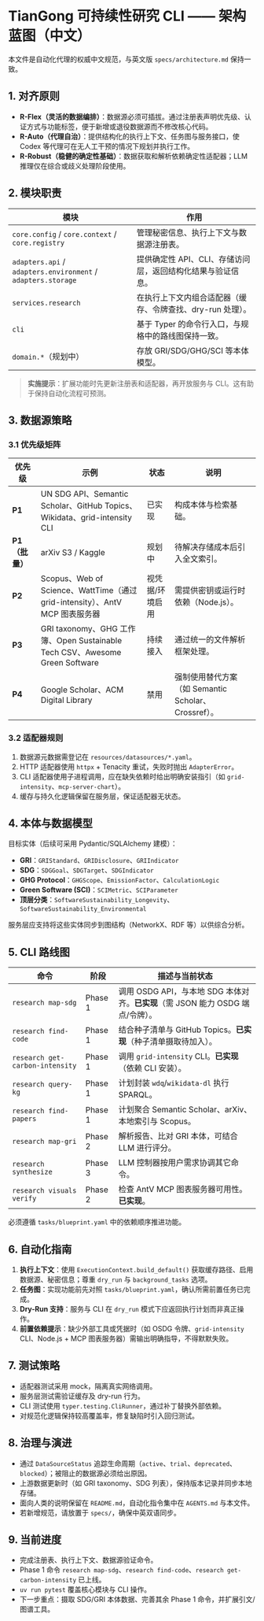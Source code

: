 # TianGong 可持续性研究 CLI —— 架构蓝图（中文）

本文件是自动化代理的权威中文规范，与英文版 `specs/architecture.md` 保持一致。

## 1. 对齐原则

- **R-Flex（灵活的数据编排）**：数据源必须可插拔。通过注册表声明优先级、认证方式与功能标签，便于新增或退役数据源而不修改核心代码。
- **R-Auto（代理自治）**：提供结构化的执行上下文、任务图与服务接口，使 Codex 等代理可在无人工干预的情况下规划并执行工作。
- **R-Robust（稳健的确定性基础）**：数据获取和解析依赖确定性适配器；LLM 推理仅在综合或歧义处理阶段使用。

## 2. 模块职责

| 模块 | 作用 |
|------|------|
| `core.config` / `core.context` / `core.registry` | 管理秘密信息、执行上下文与数据源注册表。 |
| `adapters.api` / `adapters.environment` / `adapters.storage` | 提供确定性 API、CLI、存储访问层，返回结构化结果与验证信息。 |
| `services.research` | 在执行上下文内组合适配器（缓存、令牌查找、dry-run 处理）。 |
| `cli` | 基于 Typer 的命令行入口，与规格中的路线图保持一致。 |
| `domain.*`（规划中） | 存放 GRI/SDG/GHG/SCI 等本体模型。 |

> **实施提示**：扩展功能时先更新注册表和适配器，再开放服务与 CLI。这有助于保持自动化流程可预测。

## 3. 数据源策略

### 3.1 优先级矩阵

| 优先级 | 示例 | 状态 | 说明 |
|--------|------|------|------|
| **P1** | UN SDG API、Semantic Scholar、GitHub Topics、Wikidata、grid-intensity CLI | 已实现 | 构成本体与检索基础。 |
| **P1（批量）** | arXiv S3 / Kaggle | 规划中 | 待解决存储成本后引入全文索引。 |
| **P2** | Scopus、Web of Science、WattTime（通过 grid-intensity）、AntV MCP 图表服务器 | 视凭据/环境启用 | 需提供密钥或运行时依赖（Node.js）。 |
| **P3** | GRI taxonomy、GHG 工作簿、Open Sustainable Tech CSV、Awesome Green Software | 持续接入 | 通过统一的文件解析框架处理。 |
| **P4** | Google Scholar、ACM Digital Library | 禁用 | 强制使用替代方案（如 Semantic Scholar、Crossref）。 |

### 3.2 适配器规则

1. 数据源元数据需登记在 `resources/datasources/*.yaml`。
2. HTTP 适配器使用 `httpx` + Tenacity 重试，失败时抛出 `AdapterError`。
3. CLI 适配器使用子进程调用，应在缺失依赖时给出明确安装指引（如 `grid-intensity`、`mcp-server-chart`）。
4. 缓存与持久化逻辑保留在服务层，保证适配器无状态。

## 4. 本体与数据模型

目标实体（后续可采用 Pydantic/SQLAlchemy 建模）：

- **GRI**：`GRIStandard`、`GRIDisclosure`、`GRIIndicator`
- **SDG**：`SDGGoal`、`SDGTarget`、`SDGIndicator`
- **GHG Protocol**：`GHGScope`、`EmissionFactor`、`CalculationLogic`
- **Green Software (SCI)**：`SCIMetric`、`SCIParameter`
- **顶层分类**：`SoftwareSustainability_Longevity`、`SoftwareSustainability_Environmental`

服务层应支持将这些实体同步到图结构（NetworkX、RDF 等）以供综合分析。

## 5. CLI 路线图

| 命令 | 阶段 | 描述与当前状态 |
|------|------|----------------|
| `research map-sdg` | Phase 1 | 调用 OSDG API，与本地 SDG 本体对齐。**已实现**（需 JSON 能力 OSDG 端点/令牌）。 |
| `research find-code` | Phase 1 | 结合种子清单与 GitHub Topics。**已实现**（种子清单摄取待加入）。 |
| `research get-carbon-intensity` | Phase 1 | 调用 `grid-intensity` CLI。**已实现**（依赖 CLI 安装）。 |
| `research query-kg` | Phase 1 | 计划封装 `wdq`/`wikidata-dl` 执行 SPARQL。 |
| `research find-papers` | Phase 1 | 计划聚合 Semantic Scholar、arXiv、本地索引与 Scopus。 |
| `research map-gri` | Phase 2 | 解析报告、比对 GRI 本体，可结合 LLM 进行评分。 |
| `research synthesize` | Phase 3 | LLM 控制器按用户需求协调其它命令。 |
| `research visuals verify` | Phase 2 | 检查 AntV MCP 图表服务器可用性。**已实现**。 |

必须遵循 `tasks/blueprint.yaml` 中的依赖顺序推进功能。

## 6. 自动化指南

1. **执行上下文**：使用 `ExecutionContext.build_default()` 获取缓存路径、启用数据源、秘密信息；尊重 `dry_run` 与 `background_tasks` 选项。
2. **任务图**：实现功能前先对照 `tasks/blueprint.yaml`，确认所需前置任务已完成。
3. **Dry-Run 支持**：服务与 CLI 在 `dry_run` 模式下应返回执行计划而非真正操作。
4. **前置依赖提示**：缺少外部工具或凭据时（如 OSDG 令牌、`grid-intensity` CLI、Node.js + MCP 图表服务器）需输出明确指导，不得默默失败。

## 7. 测试策略

- 适配器测试采用 mock，隔离真实网络调用。
- 服务层测试需验证缓存及 dry-run 行为。
- CLI 测试使用 `typer.testing.CliRunner`，通过补丁替换外部依赖。
- 对规范化逻辑保持较高覆盖率，修复缺陷时引入回归测试。

## 8. 治理与演进

- 通过 `DataSourceStatus` 追踪生命周期（`active`、`trial`、`deprecated`、`blocked`）；被阻止的数据源必须给出原因。
- 上游数据更新时（如 GRI taxonomy、SDG 列表），保持版本记录并同步本地存储。
- 面向人类的说明保留在 `README.md`，自动化指令集中在 `AGENTS.md` 与本文件。
- 若新增规范，请放置于 `specs/`，确保中英双语同步。

## 9. 当前进度

- 完成注册表、执行上下文、数据源验证命令。
- Phase 1 命令 `research map-sdg`、`research find-code`、`research get-carbon-intensity` 已上线。
- `uv run pytest` 覆盖核心模块与 CLI 操作。
- 下一步重点：摄取 SDG/GRI 本体数据、完善其余 Phase 1 命令，并扩展引文/图谱工具。

